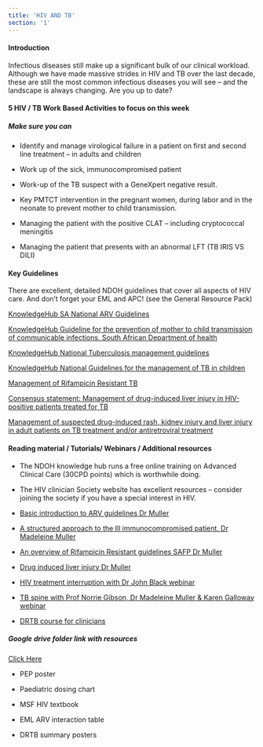 ```yaml
---
title: 'HIV AND TB'
section: '1'
---
```


#### Introduction

Infectious diseases still make up a significant bulk of our clinical workload. Although
we have made massive strides in HIV and TB over the last decade, these are still the most common
infectious diseases you will see – and the landscape is always changing. Are you up to date?

#### 5 HIV / TB Work Based Activities to focus on this week

##### Make sure you can

- Identify and manage virological failure in a patient on first and second line treatment – in
adults and children

- Work up of the sick, immunocompromised patient

- Work-up of the TB suspect with a GeneXpert negative result.

- Key PMTCT intervention in the pregnant women, during labor and in the neonate to prevent
mother to child transmission.

- Managing the patient with the positive CLAT – including cryptococcal meningitis

- Managing the patient that presents with an abnormal LFT (TB IRIS VS DILI)

#### Key Guidelines

There are excellent, detailed NDOH guidelines that cover all aspects of HIV care. And don’t forget
your EML and APC! (see the General Resource Pack)

[KnowledgeHub SA National ARV Guidelines](https://www.knowledgehub.org.za/system/files/elibdownloads/2020-05/2019%20ART%20Guideline%2028042020%20pdf.pdf)

[KnowledgeHub Guideline for the prevention of mother to child transmission of communicable infections, South African Department of health](https://www.knowledgehub.org.za/system/files/elibdownloads/2019-10/PMTCT%20Guideline%2028%20October%20signed.pdf)

[KnowledgeHub National Tuberculosis management guidelines](https://www.knowledgehub.org.za/elibrary/national-tuberculosis-management-guidelines)

[KnowledgeHub National Guidelines for the management of TB in children](https://www.knowledgehub.org.za/elibrary/national-guidelines-management-tuberculosis-children)

[Management of Rifampicin Resistant TB](https://www.health.gov.za/wp-content/uploads/2020/11/management-of-rifampicin-resistant-tb-booklet-0220-v11.pdf)

[Consensus statement: Management of drug-induced liver injury in HIV-positive patients treated for TB](https://sahivsoc.org/Files/Consensus%20Statement_Management%20of%20drug-induced%20liver%20injury%20in%20HIV%20positive%20pts%20treated%20for%20TB%20(Oct%202013).pdf)

[Management of suspected drug-induced rash, kidney injury and liver injury in adult patients on TB treatment and/or antiretroviral treatment](http://www.mic.uct.ac.za/sites/default/files/image_tool/images/51/ADE%20Booklet_July2020_final171120.pdf)

#### Reading material / Tutorials/ Webinars / Additional resources

- The NDOH knowledge hub runs a free online training on Advanced Clinical Care (30CPD
points) which is worthwhile doing.

- The HIV clinician Society website has excellent resources – consider joining the society if you
have a special interest in HIV.

- [Basic introduction to ARV guidelines Dr Muller](https://youtu.be/pDK9okgbDP4)

- [A structured approach to the Ill immunocompromised patient. Dr Madeleine Muller](https://youtu.be/DcfCE0hS_gI)

- [An overview of Rifampicin Resistant guidelines SAFP Dr Muller](https://safpj.co.za/index.php/safpj/article/view/5092/6017)

- [Drug induced liver injury Dr Muller](https://youtu.be/WDBi7GD8F3Y)

- [HIV treatment interruption with Dr John Black webinar](https://youtu.be/wu_tnQTsWcY)

- [TB spine with Prof Norrie Gibson, Dr Madeleine Muller & Karen Galloway webinar](https://youtu.be/5MbfoiWJ9wU)

- [DRTB course for clinicians](https://youtube.com/playlist?list=PL2IvCQAf-vTsRnw7WPoKUBL0DXVTnQXjw)

##### Google drive folder link with resources

[Click Here](https://drive.google.com/drive/folders/16Cvo67UoIKuehd_hrzHhaYQ1kcehk8h_?usp=sharing)

- PEP poster

- Paediatric dosing chart

- MSF HIV textbook

- EML ARV interaction table

- DRTB summary posters

<!--
    This is a comment and is not displayed on the website. Do not alter this text between arrows (->).
    To change the content in this file, simply retype/ copy+paste any text above, as you would in a normal text file/ word document.

    Do not change the "title:" title, or the ---. Only change the text inside '' for that section.

    The hashtag ( # ) symbols followed by a space and then text show a heading. The more #s you have, the smaller/"less important" the heading. You can add up to 6 # but we suggest max 4 #. make sure each heading is on a separate line.

    The text surrounded by double  stars ( ** ) with no space show bold text.

    <iframe> is the code for a youtube video. To link a youtube video, go onto youtube, right click on the video when watching it, and select **"Copy embed code"**, paste what you copied EXACTLY into the markdown file. OR, watch this tutorial: https://www.youtube.com/watch?v=vGHrJDmepI0 

    Links are created with the following: [Link text that is displayed on the website](url)

    PDF of a learning portal page:
    
    <object data="/pdfs/PORTAL/[FILE PATH TO YOUR PDF]" type="application/pdf" width="100%" height="800px">
        <embed src="/pdfs/PORTAL/[FILE PATH TO YOUR PDF]">
            <p>This browser does not support PDFs. Please download the PDF to view it: <a href="/pdfs/PORTAL/[FILE PATH TO YOUR PDF]">Download PDF</a>.</p>
        </embed>
    </object> 

    Please refer to the "HOW TO USE" or "HOW TO USE SHORT" files for more information.
 -->